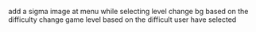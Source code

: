 add a sigma image at menu 
while selecting level change bg based on the difficulty 
 change game level based on the difficult user have selected 
 